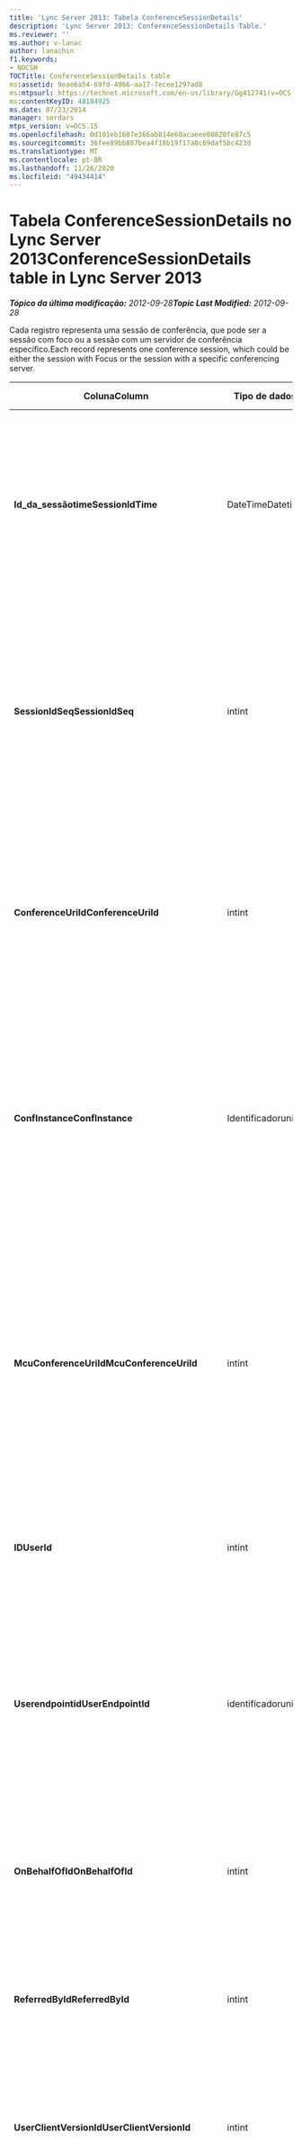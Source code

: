 ```yaml
---
title: 'Lync Server 2013: Tabela ConferenceSessionDetails'
description: 'Lync Server 2013: ConferenceSessionDetails Table.'
ms.reviewer: ''
ms.author: v-lanac
author: lanachin
f1.keywords:
- NOCSH
TOCTitle: ConferenceSessionDetails table
ms:assetid: 9eae6a54-69fd-4966-aa17-7ecee1297ad8
ms:mtpsurl: https://technet.microsoft.com/en-us/library/Gg412741(v=OCS.15)
ms:contentKeyID: 48184925
ms.date: 07/23/2014
manager: serdars
mtps_version: v=OCS.15
ms.openlocfilehash: 0d101eb1607e366ab814e60acaeee80820fe87c5
ms.sourcegitcommit: 36fee89bb887bea4f18b19f17a8c69daf5bc423d
ms.translationtype: MT
ms.contentlocale: pt-BR
ms.lasthandoff: 11/26/2020
ms.locfileid: "49434414"
---
```

# <a name="conferencesessiondetails-table-in-lync-server-2013"></a><span data-ttu-id="8e147-103">Tabela ConferenceSessionDetails no Lync Server 2013</span><span class="sxs-lookup"><span data-stu-id="8e147-103">ConferenceSessionDetails table in Lync Server 2013</span></span>

<div data-xmlns="http://www.w3.org/1999/xhtml">

<div class="topic" data-xmlns="http://www.w3.org/1999/xhtml" data-msxsl="urn:schemas-microsoft-com:xslt" data-cs="https://msdn.microsoft.com/">

<div data-asp="https://msdn2.microsoft.com/asp">



</div>

<div id="mainSection">

<div id="mainBody"><span data-ttu-id="8e147-104">

<span> </span></span><span class="sxs-lookup"><span data-stu-id="8e147-104">

<span> </span></span></span>

<span data-ttu-id="8e147-105">_**Tópico da última modificação:** 2012-09-28_</span><span class="sxs-lookup"><span data-stu-id="8e147-105">_**Topic Last Modified:** 2012-09-28_</span></span>

<span data-ttu-id="8e147-106">Cada registro representa uma sessão de conferência, que pode ser a sessão com foco ou a sessão com um servidor de conferência específico.</span><span class="sxs-lookup"><span data-stu-id="8e147-106">Each record represents one conference session, which could be either the session with Focus or the session with a specific conferencing server.</span></span>


<table>
<colgroup>
<col style="width: 25%" />
<col style="width: 25%" />
<col style="width: 25%" />
<col style="width: 25%" />
</colgroup>
<thead>
<tr class="header">
<th><span data-ttu-id="8e147-107">Coluna</span><span class="sxs-lookup"><span data-stu-id="8e147-107">Column</span></span></th>
<th><span data-ttu-id="8e147-108">Tipo de dados</span><span class="sxs-lookup"><span data-stu-id="8e147-108">Data Type</span></span></th>
<th><span data-ttu-id="8e147-109">Chave/índice</span><span class="sxs-lookup"><span data-stu-id="8e147-109">Key/Index</span></span></th>
<th><span data-ttu-id="8e147-110">Detalhes</span><span class="sxs-lookup"><span data-stu-id="8e147-110">Details</span></span></th>
</tr>
</thead>
<tbody>
<tr class="odd">
<td><p><span data-ttu-id="8e147-111"><strong>Id_da_sessãotime</strong></span><span class="sxs-lookup"><span data-stu-id="8e147-111"><strong>SessionIdTime</strong></span></span></p></td>
<td><p><span data-ttu-id="8e147-112">DateTime</span><span class="sxs-lookup"><span data-stu-id="8e147-112">Datetime</span></span></p></td>
<td><p><span data-ttu-id="8e147-113">Primário, estrangeiro</span><span class="sxs-lookup"><span data-stu-id="8e147-113">Primary, Foreign</span></span></p></td>
<td><p><span data-ttu-id="8e147-114">Tempo de solicitação de sessão; usado em conjunto com <strong>SessionIdSeq</strong> para identificar uma sessão de conferência com exclusividade.</span><span class="sxs-lookup"><span data-stu-id="8e147-114">Time of session request; used in conjunction with <strong>SessionIdSeq</strong> to uniquely identify a conference session.</span></span> <span data-ttu-id="8e147-115">Consulte a <a href="lync-server-2013-dialogs-table.md">tabela de diálogos no Lync Server 2013</a> para obter mais informações.</span><span class="sxs-lookup"><span data-stu-id="8e147-115">See the <a href="lync-server-2013-dialogs-table.md">Dialogs table in Lync Server 2013</a> for more information.</span></span></p></td>
</tr>
<tr class="even">
<td><p><span data-ttu-id="8e147-116"><strong>SessionIdSeq</strong></span><span class="sxs-lookup"><span data-stu-id="8e147-116"><strong>SessionIdSeq</strong></span></span></p></td>
<td><p><span data-ttu-id="8e147-117">int</span><span class="sxs-lookup"><span data-stu-id="8e147-117">int</span></span></p></td>
<td><p><span data-ttu-id="8e147-118">Primário, estrangeiro</span><span class="sxs-lookup"><span data-stu-id="8e147-118">Primary, Foreign</span></span></p></td>
<td><p><span data-ttu-id="8e147-119">Número de identificação para identificar a sessão.</span><span class="sxs-lookup"><span data-stu-id="8e147-119">ID number to identify the session.</span></span> <span data-ttu-id="8e147-120">Usado em conjunto com a <strong>identificação_da_sessãotime</strong> para identificar exclusivamente uma sessão de conferência.</span><span class="sxs-lookup"><span data-stu-id="8e147-120">Used in conjunction with <strong>SessionIdTime</strong> to uniquely identify a conference session.</span></span> <span data-ttu-id="8e147-121">Consulte a <a href="lync-server-2013-dialogs-table.md">tabela de diálogos no Lync Server 2013</a> para obter mais informações.</span><span class="sxs-lookup"><span data-stu-id="8e147-121">See the <a href="lync-server-2013-dialogs-table.md">Dialogs table in Lync Server 2013</a> for more information.</span></span> *</p></td>
</tr>
<tr class="odd">
<td><p><span data-ttu-id="8e147-122"><strong>ConferenceUriId</strong></span><span class="sxs-lookup"><span data-stu-id="8e147-122"><strong>ConferenceUriId</strong></span></span></p></td>
<td><p><span data-ttu-id="8e147-123">int</span><span class="sxs-lookup"><span data-stu-id="8e147-123">int</span></span></p></td>
<td><p><span data-ttu-id="8e147-124">Exterior</span><span class="sxs-lookup"><span data-stu-id="8e147-124">Foreign</span></span></p></td>
<td><p><span data-ttu-id="8e147-125">URI da conferência em foco relacionado a esta sessão.</span><span class="sxs-lookup"><span data-stu-id="8e147-125">Focus conference URI related to this session.</span></span> <span data-ttu-id="8e147-126">Consulte a <a href="lync-server-2013-conferenceuris-table.md">tabela ConferenceUris no Lync Server 2013</a> para obter mais informações.</span><span class="sxs-lookup"><span data-stu-id="8e147-126">See the <a href="lync-server-2013-conferenceuris-table.md">ConferenceUris table in Lync Server 2013</a> for more information.</span></span> <span data-ttu-id="8e147-127">Esse URI é um URI de conferência baseado em foco.</span><span class="sxs-lookup"><span data-stu-id="8e147-127">This URI is a Focus-based conference URI.</span></span></p></td>
</tr>
<tr class="even">
<td><p><span data-ttu-id="8e147-128"><strong>ConfInstance</strong></span><span class="sxs-lookup"><span data-stu-id="8e147-128"><strong>ConfInstance</strong></span></span></p></td>
<td><p><span data-ttu-id="8e147-129">Identificador</span><span class="sxs-lookup"><span data-stu-id="8e147-129">uniqueIdentifier</span></span></p></td>
<td></td>
<td><p><span data-ttu-id="8e147-130">Identificador que diferencia as instâncias de conferências recorrentes.</span><span class="sxs-lookup"><span data-stu-id="8e147-130">Identifier that differentiates between instances of recurring conferences.</span></span> <span data-ttu-id="8e147-131">Cada instância de conferência recorrente tem o mesmo ConferenceURI, mas um valor ConfInstance diferente.</span><span class="sxs-lookup"><span data-stu-id="8e147-131">Each recurring conference instance has the same ConferenceURI but a different ConfInstance value.</span></span></p>
<p><span data-ttu-id="8e147-132">Este campo foi apresentado no Microsoft Lync Server 2013.</span><span class="sxs-lookup"><span data-stu-id="8e147-132">This field was introduced in Microsoft Lync Server 2013.</span></span></p></td>
</tr>
<tr class="odd">
<td><p><span data-ttu-id="8e147-133"><strong>McuConferenceUriId</strong></span><span class="sxs-lookup"><span data-stu-id="8e147-133"><strong>McuConferenceUriId</strong></span></span></p></td>
<td><p><span data-ttu-id="8e147-134">int</span><span class="sxs-lookup"><span data-stu-id="8e147-134">int</span></span></p></td>
<td><p><span data-ttu-id="8e147-135">Exterior</span><span class="sxs-lookup"><span data-stu-id="8e147-135">Foreign</span></span></p></td>
<td><p><span data-ttu-id="8e147-136">URL de conferência do servidor de conferência relacionada a esta sessão.</span><span class="sxs-lookup"><span data-stu-id="8e147-136">Conferencing server conference URI related to this session.</span></span> <span data-ttu-id="8e147-137">Consulte a <a href="lync-server-2013-conferenceuris-table.md">tabela ConferenceUris no Lync Server 2013</a> para obter mais informações.</span><span class="sxs-lookup"><span data-stu-id="8e147-137">See the <a href="lync-server-2013-conferenceuris-table.md">ConferenceUris table in Lync Server 2013</a> for more information.</span></span> <span data-ttu-id="8e147-138">Esse URI é o URI da conferência baseada no servidor de conferência.</span><span class="sxs-lookup"><span data-stu-id="8e147-138">This URI is the conferencing server-based conference URI.</span></span> <span data-ttu-id="8e147-139">Para sessões de conferência de foco, esta coluna será nula.</span><span class="sxs-lookup"><span data-stu-id="8e147-139">For Focus conference sessions, this column will be null.</span></span></p></td>
</tr>
<tr class="even">
<td><p><span data-ttu-id="8e147-140"><strong>ID</strong></span><span class="sxs-lookup"><span data-stu-id="8e147-140"><strong>UserId</strong></span></span></p></td>
<td><p><span data-ttu-id="8e147-141">int</span><span class="sxs-lookup"><span data-stu-id="8e147-141">int</span></span></p></td>
<td><p><span data-ttu-id="8e147-142">Exterior</span><span class="sxs-lookup"><span data-stu-id="8e147-142">Foreign</span></span></p></td>
<td><p><span data-ttu-id="8e147-143">ID de um usuário na sessão de conferência.</span><span class="sxs-lookup"><span data-stu-id="8e147-143">ID of one user in the conference session.</span></span> <span data-ttu-id="8e147-144">Consulte a <a href="lync-server-2013-users-table.md">tabela usuários no Lync Server 2013</a> para obter mais informações.</span><span class="sxs-lookup"><span data-stu-id="8e147-144">See the <a href="lync-server-2013-users-table.md">Users table in Lync Server 2013</a> for more information.</span></span></p></td>
</tr>
<tr class="odd">
<td><p><span data-ttu-id="8e147-145"><strong>Userendpointid</strong></span><span class="sxs-lookup"><span data-stu-id="8e147-145"><strong>UserEndpointId</strong></span></span></p></td>
<td><p><span data-ttu-id="8e147-146">identificador</span><span class="sxs-lookup"><span data-stu-id="8e147-146">uniqueidentifier</span></span></p></td>
<td></td>
<td><p><span data-ttu-id="8e147-147">Um GUID para identificar a instância do ponto de extremidade.</span><span class="sxs-lookup"><span data-stu-id="8e147-147">A GUID to identify the instance of endpoint.</span></span> <span data-ttu-id="8e147-148">Por exemplo, se um usuário fizer logon em máquinas diferentes com a mesma conta, cada computador terá uma ID de ponto de extremidade diferente.</span><span class="sxs-lookup"><span data-stu-id="8e147-148">For example, if one user logs on to different machines with the same account, then each machine will have a different endpoint ID.</span></span></p></td>
</tr>
<tr class="even">
<td><p><span data-ttu-id="8e147-149"><strong>OnBehalfOfId</strong></span><span class="sxs-lookup"><span data-stu-id="8e147-149"><strong>OnBehalfOfId</strong></span></span></p></td>
<td><p><span data-ttu-id="8e147-150">int</span><span class="sxs-lookup"><span data-stu-id="8e147-150">int</span></span></p></td>
<td><p><span data-ttu-id="8e147-151">Exterior</span><span class="sxs-lookup"><span data-stu-id="8e147-151">Foreign</span></span></p></td>
<td><p><span data-ttu-id="8e147-152">Indica a ID do usuário de quem o chamador está em nome.</span><span class="sxs-lookup"><span data-stu-id="8e147-152">Indicates the ID of the user of who the caller is on behalf.</span></span> <span data-ttu-id="8e147-153">Consulte a <a href="lync-server-2013-users-table.md">tabela usuários no Lync Server 2013</a> para obter mais informações.</span><span class="sxs-lookup"><span data-stu-id="8e147-153">See the <a href="lync-server-2013-users-table.md">Users table in Lync Server 2013</a> for more information.</span></span></p></td>
</tr>
<tr class="odd">
<td><p><span data-ttu-id="8e147-154"><strong>ReferredById</strong></span><span class="sxs-lookup"><span data-stu-id="8e147-154"><strong>ReferredById</strong></span></span></p></td>
<td><p><span data-ttu-id="8e147-155">int</span><span class="sxs-lookup"><span data-stu-id="8e147-155">int</span></span></p></td>
<td><p><span data-ttu-id="8e147-156">Exterior</span><span class="sxs-lookup"><span data-stu-id="8e147-156">Foreign</span></span></p></td>
<td><p><span data-ttu-id="8e147-157">ID do usuário por quem a chamada é referida.</span><span class="sxs-lookup"><span data-stu-id="8e147-157">ID of the user by who the call is referred.</span></span> <span data-ttu-id="8e147-158">Consulte a <a href="lync-server-2013-users-table.md">tabela usuários no Lync Server 2013</a> para obter mais informações.</span><span class="sxs-lookup"><span data-stu-id="8e147-158">See the <a href="lync-server-2013-users-table.md">Users table in Lync Server 2013</a> for more information.</span></span></p></td>
</tr>
<tr class="even">
<td><p><span data-ttu-id="8e147-159"><strong>UserClientVersionId</strong></span><span class="sxs-lookup"><span data-stu-id="8e147-159"><strong>UserClientVersionId</strong></span></span></p></td>
<td><p><span data-ttu-id="8e147-160">int</span><span class="sxs-lookup"><span data-stu-id="8e147-160">int</span></span></p></td>
<td><p><span data-ttu-id="8e147-161">Exterior</span><span class="sxs-lookup"><span data-stu-id="8e147-161">Foreign</span></span></p></td>
<td><p><span data-ttu-id="8e147-162">Versão do cliente usada pelo usuário da conferência.</span><span class="sxs-lookup"><span data-stu-id="8e147-162">Client version used by the conference user.</span></span> <span data-ttu-id="8e147-163">Consulte a <a href="lync-server-2013-clientversions-table.md">tabela ClientVersions no Lync Server 2013</a> para obter mais informações.</span><span class="sxs-lookup"><span data-stu-id="8e147-163">See the <a href="lync-server-2013-clientversions-table.md">ClientVersions table in Lync Server 2013</a> for more information.</span></span></p></td>
</tr>
<tr class="odd">
<td><p><span data-ttu-id="8e147-164"><strong>ConfClientVersionId</strong></span><span class="sxs-lookup"><span data-stu-id="8e147-164"><strong>ConfClientVersionId</strong></span></span></p></td>
<td><p><span data-ttu-id="8e147-165">int</span><span class="sxs-lookup"><span data-stu-id="8e147-165">int</span></span></p></td>
<td><p><span data-ttu-id="8e147-166">Exterior</span><span class="sxs-lookup"><span data-stu-id="8e147-166">Foreign</span></span></p></td>
<td><p><span data-ttu-id="8e147-167">Versão do cliente usada pelo servidor de conferência.</span><span class="sxs-lookup"><span data-stu-id="8e147-167">Client version used by the conference server.</span></span> <span data-ttu-id="8e147-168">Consulte a <a href="lync-server-2013-clientversions-table.md">tabela ClientVersions no Lync Server 2013</a> para obter mais informações.</span><span class="sxs-lookup"><span data-stu-id="8e147-168">See the <a href="lync-server-2013-clientversions-table.md">ClientVersions table in Lync Server 2013</a> for more information.</span></span></p></td>
</tr>
<tr class="even">
<td><p><span data-ttu-id="8e147-169"><strong>ReplaceDialogIdTime</strong></span><span class="sxs-lookup"><span data-stu-id="8e147-169"><strong>ReplaceDialogIdTime</strong></span></span></p></td>
<td><p><span data-ttu-id="8e147-170">datetime</span><span class="sxs-lookup"><span data-stu-id="8e147-170">datetime</span></span></p></td>
<td><p><span data-ttu-id="8e147-171">Exterior</span><span class="sxs-lookup"><span data-stu-id="8e147-171">Foreign</span></span></p></td>
<td><p><span data-ttu-id="8e147-172">Número de identificação para identificar a caixa de diálogo que foi substituída pela sessão atual.</span><span class="sxs-lookup"><span data-stu-id="8e147-172">ID number to identify the dialog which was replaced by current session.</span></span> <span data-ttu-id="8e147-173">Consulte a <a href="lync-server-2013-dialogs-table.md">tabela de diálogos no Lync Server 2013</a> para obter mais informações.</span><span class="sxs-lookup"><span data-stu-id="8e147-173">See the <a href="lync-server-2013-dialogs-table.md">Dialogs table in Lync Server 2013</a> for more information.</span></span></p></td>
</tr>
<tr class="odd">
<td><p><span data-ttu-id="8e147-174"><strong>ReplaceDialogIdSeq</strong></span><span class="sxs-lookup"><span data-stu-id="8e147-174"><strong>ReplaceDialogIdSeq</strong></span></span></p></td>
<td><p><span data-ttu-id="8e147-175">int</span><span class="sxs-lookup"><span data-stu-id="8e147-175">int</span></span></p></td>
<td><p><span data-ttu-id="8e147-176">Exterior</span><span class="sxs-lookup"><span data-stu-id="8e147-176">Foreign</span></span></p></td>
<td><p><span data-ttu-id="8e147-177">Número de identificação para identificar a sessão.</span><span class="sxs-lookup"><span data-stu-id="8e147-177">ID number to identify the session.</span></span> <span data-ttu-id="8e147-178">Usado em conjunto com <strong>ReplacesDialogIdTime</strong> para identificar exclusivamente uma sessão substituída por esta sessão.</span><span class="sxs-lookup"><span data-stu-id="8e147-178">Used in conjunction with <strong>ReplacesDialogIdTime</strong> to uniquely identify a session that is replaced by this session.</span></span> <span data-ttu-id="8e147-179">Consulte a <a href="lync-server-2013-dialogs-table.md">tabela de diálogos no Lync Server 2013</a> para obter mais informações.</span><span class="sxs-lookup"><span data-stu-id="8e147-179">See the <a href="lync-server-2013-dialogs-table.md">Dialogs table in Lync Server 2013</a> for more information.</span></span></p></td>
</tr>
<tr class="even">
<td><p><span data-ttu-id="8e147-180"><strong>IsStartedByConfServer</strong></span><span class="sxs-lookup"><span data-stu-id="8e147-180"><strong>IsStartedByConfServer</strong></span></span></p></td>
<td><p><span data-ttu-id="8e147-181">bit</span><span class="sxs-lookup"><span data-stu-id="8e147-181">bit</span></span></p></td>
<td></td>
<td><p><span data-ttu-id="8e147-182">Indica se a sessão foi iniciada pelo servidor de conferência.</span><span class="sxs-lookup"><span data-stu-id="8e147-182">Indicates if the session started by the conferencing Server.</span></span></p></td>
</tr>
<tr class="odd">
<td><p><span data-ttu-id="8e147-183"><strong>IsEndedByConfServer</strong></span><span class="sxs-lookup"><span data-stu-id="8e147-183"><strong>IsEndedByConfServer</strong></span></span></p></td>
<td><p><span data-ttu-id="8e147-184">bit</span><span class="sxs-lookup"><span data-stu-id="8e147-184">bit</span></span></p></td>
<td></td>
<td><p><span data-ttu-id="8e147-185">Indica se a sessão terminou pelo servidor de conferência.</span><span class="sxs-lookup"><span data-stu-id="8e147-185">Indicates if the session ended by the conferencing server.</span></span></p></td>
</tr>
<tr class="even">
<td><p><span data-ttu-id="8e147-186"><strong>IsUserInternal</strong></span><span class="sxs-lookup"><span data-stu-id="8e147-186"><strong>IsUserInternal</strong></span></span></p></td>
<td><p><span data-ttu-id="8e147-187">bit</span><span class="sxs-lookup"><span data-stu-id="8e147-187">bit</span></span></p></td>
<td></td>
<td><p><span data-ttu-id="8e147-188">Se o usuário está conectado de Internal ou not.</span><span class="sxs-lookup"><span data-stu-id="8e147-188">Whether user is logged on from internal or not.</span></span></p></td>
</tr>
<tr class="odd">
<td><p><span data-ttu-id="8e147-189"><strong>ResponseCode</strong></span><span class="sxs-lookup"><span data-stu-id="8e147-189"><strong>ResponseCode</strong></span></span></p></td>
<td><p><span data-ttu-id="8e147-190">int</span><span class="sxs-lookup"><span data-stu-id="8e147-190">int</span></span></p></td>
<td></td>
<td><p><span data-ttu-id="8e147-191">Código de resposta do SIP (Session Initiation Protocol) para o convite da sessão.</span><span class="sxs-lookup"><span data-stu-id="8e147-191">Session Initiation Protocol (SIP) response code to the session invitation.</span></span> <span data-ttu-id="8e147-192">Geralmente, esse campo é preenchido por dados gerados da mensagem de convite inicial na sessão.</span><span class="sxs-lookup"><span data-stu-id="8e147-192">This field is typically populated by data generated from the initial INVITE message in the session.</span></span> <span data-ttu-id="8e147-193">Se não houver nenhuma mensagem de convite, o campo será preenchido com a data e a hora da primeira mensagem SIP relevante (até mais, cancelamento, mensagem ou informações).</span><span class="sxs-lookup"><span data-stu-id="8e147-193">If there is no INVITE message then the field is populated with the date and time of the first relevant SIP message (BYE, CANCEL, MESSAGE, or INFO).</span></span></p></td>
</tr>
<tr class="even">
<td><p><span data-ttu-id="8e147-194"><strong>Diagnosticid</strong></span><span class="sxs-lookup"><span data-stu-id="8e147-194"><strong>DiagnosticId</strong></span></span></p></td>
<td><p><span data-ttu-id="8e147-195">int</span><span class="sxs-lookup"><span data-stu-id="8e147-195">int</span></span></p></td>
<td></td>
<td><p><span data-ttu-id="8e147-196">ID de diagnóstico capturada do cabeçalho SIP.</span><span class="sxs-lookup"><span data-stu-id="8e147-196">Diagnostic ID captured from SIP header.</span></span></p></td>
</tr>
<tr class="odd">
<td><p><span data-ttu-id="8e147-197"><strong>ServerID</strong></span><span class="sxs-lookup"><span data-stu-id="8e147-197"><strong>ServerId</strong></span></span></p></td>
<td><p><span data-ttu-id="8e147-198">int</span><span class="sxs-lookup"><span data-stu-id="8e147-198">int</span></span></p></td>
<td><p><span data-ttu-id="8e147-199">Exterior</span><span class="sxs-lookup"><span data-stu-id="8e147-199">Foreign</span></span></p></td>
<td><p><span data-ttu-id="8e147-200">ID do servidor front-end usado para esta sessão.</span><span class="sxs-lookup"><span data-stu-id="8e147-200">ID of the front-end server used for this session.</span></span> <span data-ttu-id="8e147-201">Consulte a <a href="lync-server-2013-servers-table.md">tabela servidores no Lync Server 2013</a> para obter mais informações.</span><span class="sxs-lookup"><span data-stu-id="8e147-201">See the <a href="lync-server-2013-servers-table.md">Servers table in Lync Server 2013</a> for more information.</span></span></p></td>
</tr>
<tr class="even">
<td><p><span data-ttu-id="8e147-202"><strong>Poolid</strong></span><span class="sxs-lookup"><span data-stu-id="8e147-202"><strong>PoolId</strong></span></span></p></td>
<td><p><span data-ttu-id="8e147-203">int</span><span class="sxs-lookup"><span data-stu-id="8e147-203">int</span></span></p></td>
<td><p><span data-ttu-id="8e147-204">Exterior</span><span class="sxs-lookup"><span data-stu-id="8e147-204">Foreign</span></span></p></td>
<td><p><span data-ttu-id="8e147-205">ID do pool no qual a sessão foi capturada.</span><span class="sxs-lookup"><span data-stu-id="8e147-205">ID of the pool in which the session was captured.</span></span> <span data-ttu-id="8e147-206">Consulte a <a href="lync-server-2013-pools-table.md">tabela de grupos no Lync Server 2013</a> para obter mais informações.</span><span class="sxs-lookup"><span data-stu-id="8e147-206">See the <a href="lync-server-2013-pools-table.md">Pools table in Lync Server 2013</a> for more information.</span></span></p></td>
</tr>
<tr class="odd">
<td><p><span data-ttu-id="8e147-207"><strong>MediationServerId</strong></span><span class="sxs-lookup"><span data-stu-id="8e147-207"><strong>MediationServerId</strong></span></span></p></td>
<td><p><span data-ttu-id="8e147-208">int</span><span class="sxs-lookup"><span data-stu-id="8e147-208">int</span></span></p></td>
<td><p><span data-ttu-id="8e147-209">Exterior</span><span class="sxs-lookup"><span data-stu-id="8e147-209">Foreign</span></span></p></td>
<td><p><span data-ttu-id="8e147-210">O servidor de mediação que a chamada está usando.</span><span class="sxs-lookup"><span data-stu-id="8e147-210">The Mediation Server the call is using.</span></span> <span data-ttu-id="8e147-211">Consulte a <a href="lync-server-2013-mediationservers-table.md">tabela MediationServers no Lync Server 2013</a> para obter mais informações.</span><span class="sxs-lookup"><span data-stu-id="8e147-211">See the <a href="lync-server-2013-mediationservers-table.md">MediationServers table in Lync Server 2013</a> for more information.</span></span></p></td>
</tr>
<tr class="even">
<td><p><span data-ttu-id="8e147-212"><strong>Gatewayid</strong></span><span class="sxs-lookup"><span data-stu-id="8e147-212"><strong>GatewayId</strong></span></span></p></td>
<td><p><span data-ttu-id="8e147-213">int</span><span class="sxs-lookup"><span data-stu-id="8e147-213">int</span></span></p></td>
<td><p><span data-ttu-id="8e147-214">Exterior</span><span class="sxs-lookup"><span data-stu-id="8e147-214">Foreign</span></span></p></td>
<td><p><span data-ttu-id="8e147-215">O gateway que a chamada está usando.</span><span class="sxs-lookup"><span data-stu-id="8e147-215">The gateway the call is using.</span></span> <span data-ttu-id="8e147-216">Consulte a <a href="lync-server-2013-gateways-table.md">tabela gateways no Lync Server 2013</a> para obter mais informações.</span><span class="sxs-lookup"><span data-stu-id="8e147-216">See the <a href="lync-server-2013-gateways-table.md">Gateways table in Lync Server 2013</a> for more information.</span></span></p></td>
</tr>
<tr class="odd">
<td><p><span data-ttu-id="8e147-217"><strong>EdgeServerId</strong></span><span class="sxs-lookup"><span data-stu-id="8e147-217"><strong>EdgeServerId</strong></span></span></p></td>
<td><p><span data-ttu-id="8e147-218">int</span><span class="sxs-lookup"><span data-stu-id="8e147-218">int</span></span></p></td>
<td><p><span data-ttu-id="8e147-219">Exterior</span><span class="sxs-lookup"><span data-stu-id="8e147-219">Foreign</span></span></p></td>
<td><p><span data-ttu-id="8e147-220">O servidor de borda que a chamada está usando.</span><span class="sxs-lookup"><span data-stu-id="8e147-220">The Edge Server the call is using.</span></span> <span data-ttu-id="8e147-221">Consulte a <a href="lync-server-2013-edgeservers-table.md">tabela EdgeServers no Lync Server 2013</a> para obter mais informações.</span><span class="sxs-lookup"><span data-stu-id="8e147-221">See the <a href="lync-server-2013-edgeservers-table.md">EdgeServers table in Lync Server 2013</a> for more information.</span></span></p></td>
</tr>
<tr class="even">
<td><p><span data-ttu-id="8e147-222"><strong>ContentTypeid</strong></span><span class="sxs-lookup"><span data-stu-id="8e147-222"><strong>ContentTypeId</strong></span></span></p></td>
<td><p><span data-ttu-id="8e147-223">int</span><span class="sxs-lookup"><span data-stu-id="8e147-223">int</span></span></p></td>
<td><p><span data-ttu-id="8e147-224">Exterior</span><span class="sxs-lookup"><span data-stu-id="8e147-224">Foreign</span></span></p></td>
<td><p><span data-ttu-id="8e147-225">Tipo de conteúdo usado na sessão.</span><span class="sxs-lookup"><span data-stu-id="8e147-225">Content type used in the session.</span></span> <span data-ttu-id="8e147-226">Consulte a <a href="lync-server-2013-contenttypes-table.md">tabela ContentTypes no Lync Server 2013</a> para obter mais informações.</span><span class="sxs-lookup"><span data-stu-id="8e147-226">See the <a href="lync-server-2013-contenttypes-table.md">ContentTypes table in Lync Server 2013</a> for more information.</span></span></p></td>
</tr>
<tr class="odd">
<td><p><span data-ttu-id="8e147-227"><strong>Invitetime</strong></span><span class="sxs-lookup"><span data-stu-id="8e147-227"><strong>InviteTime</strong></span></span></p></td>
<td><p><span data-ttu-id="8e147-228">datetime</span><span class="sxs-lookup"><span data-stu-id="8e147-228">datetime</span></span></p></td>
<td></td>
<td><p><span data-ttu-id="8e147-229">A hora da primeira solicitação INVITE.</span><span class="sxs-lookup"><span data-stu-id="8e147-229">The time of the first INVITE request.</span></span> <span data-ttu-id="8e147-230">Geralmente, esse campo é preenchido por dados gerados da mensagem de convite inicial na sessão.</span><span class="sxs-lookup"><span data-stu-id="8e147-230">This field is typically populated by data generated from the initial INVITE message in the session.</span></span> <span data-ttu-id="8e147-231">Se não houver nenhuma mensagem de convite, o campo será preenchido com a data e a hora da primeira mensagem SIP relevante (até mais, cancelamento, mensagem ou informações).</span><span class="sxs-lookup"><span data-stu-id="8e147-231">If there is no INVITE message then the field is populated with the date and time of the first relevant SIP message (BYE, CANCEL, MESSAGE, or INFO).</span></span></p></td>
</tr>
<tr class="even">
<td><p><span data-ttu-id="8e147-232"><strong>ResponseTime</strong></span><span class="sxs-lookup"><span data-stu-id="8e147-232"><strong>ResponseTime</strong></span></span></p></td>
<td><p><span data-ttu-id="8e147-233">datetime</span><span class="sxs-lookup"><span data-stu-id="8e147-233">datetime</span></span></p></td>
<td></td>
<td><p><span data-ttu-id="8e147-234">Hora da primeira resposta SIP.</span><span class="sxs-lookup"><span data-stu-id="8e147-234">Time of the first SIP RESPONSE.</span></span> <span data-ttu-id="8e147-235">Geralmente, esse campo é preenchido por dados gerados da mensagem de convite inicial na sessão.</span><span class="sxs-lookup"><span data-stu-id="8e147-235">This field is typically populated by data generated from the initial INVITE message in the session.</span></span> <span data-ttu-id="8e147-236">Se não houver nenhuma mensagem de convite, o campo será preenchido com a data e a hora da primeira mensagem SIP relevante (até mais, cancelamento, mensagem ou informações).</span><span class="sxs-lookup"><span data-stu-id="8e147-236">If there is no INVITE message then the field is populated with the date and time of the first relevant SIP message (BYE, CANCEL, MESSAGE, or INFO).</span></span></p></td>
</tr>
<tr class="odd">
<td><p><span data-ttu-id="8e147-237"><strong>SessionEndTime</strong></span><span class="sxs-lookup"><span data-stu-id="8e147-237"><strong>SessionEndTime</strong></span></span></p></td>
<td><p><span data-ttu-id="8e147-238">datetime</span><span class="sxs-lookup"><span data-stu-id="8e147-238">datetime</span></span></p></td>
<td></td>
<td><p><span data-ttu-id="8e147-239">A hora de término da sessão.</span><span class="sxs-lookup"><span data-stu-id="8e147-239">The time when the session is ended.</span></span></p></td>
</tr>
<tr class="even">
<td><p><span data-ttu-id="8e147-240"><strong>UriTypeId</strong></span><span class="sxs-lookup"><span data-stu-id="8e147-240"><strong>UriTypeId</strong></span></span></p></td>
<td><p><span data-ttu-id="8e147-241">tinyint</span><span class="sxs-lookup"><span data-stu-id="8e147-241">tinyint</span></span></p></td>
<td><p><span data-ttu-id="8e147-242">Exterior</span><span class="sxs-lookup"><span data-stu-id="8e147-242">Foreign</span></span></p></td>
<td><p><span data-ttu-id="8e147-243">Contém o valor do tipo URI de MCU da <a href="lync-server-2013-uritypes-table.md">tabela UriTypes no Lync Server 2013</a>.</span><span class="sxs-lookup"><span data-stu-id="8e147-243">Contains the MCU URI type value from the <a href="lync-server-2013-uritypes-table.md">UriTypes table in Lync Server 2013</a>.</span></span> <span data-ttu-id="8e147-244">Este campo é usado para melhorar o desempenho das consultas.</span><span class="sxs-lookup"><span data-stu-id="8e147-244">This field is used for improving query performance.</span></span></p>
<p><span data-ttu-id="8e147-245">Este campo foi apresentado no Microsoft Lync Server 2013.</span><span class="sxs-lookup"><span data-stu-id="8e147-245">This field was introduced in Microsoft Lync Server 2013.</span></span></p></td>
</tr>
<tr class="odd">
<td><p><span data-ttu-id="8e147-246"><strong>Sinalizador</strong></span><span class="sxs-lookup"><span data-stu-id="8e147-246"><strong>UserFlag</strong></span></span></p></td>
<td><p><span data-ttu-id="8e147-247">smallint</span><span class="sxs-lookup"><span data-stu-id="8e147-247">smallint</span></span></p></td>
<td></td>
<td><p><span data-ttu-id="8e147-248">Um conjunto de bits que indica os atributos de usuário.</span><span class="sxs-lookup"><span data-stu-id="8e147-248">A bit set that indicates the user attributes.</span></span> <span data-ttu-id="8e147-249">As definições de atributo a seguir estão listadas:</span><span class="sxs-lookup"><span data-stu-id="8e147-249">The following attribute definitions are listed:</span></span></p>
<ul>
<li><p><span data-ttu-id="8e147-250">Integrado ao telefone de mesa-1</span><span class="sxs-lookup"><span data-stu-id="8e147-250">Integrated with desktop phone - 1</span></span></p></li>
</ul></td>
</tr>
<tr class="even">
<td><p><span data-ttu-id="8e147-251"><strong>CallFlag</strong></span><span class="sxs-lookup"><span data-stu-id="8e147-251"><strong>CallFlag</strong></span></span></p></td>
<td><p><span data-ttu-id="8e147-252">smallint</span><span class="sxs-lookup"><span data-stu-id="8e147-252">smallint</span></span></p></td>
<td></td>
<td><p><span data-ttu-id="8e147-253">Um conjunto de bits que indica os atributos da chamada.</span><span class="sxs-lookup"><span data-stu-id="8e147-253">A bit set that indicates the call attributes.</span></span> <span data-ttu-id="8e147-254">As definições de atributo a seguir estão listadas:</span><span class="sxs-lookup"><span data-stu-id="8e147-254">The following attribute definitions are listed:</span></span></p>
<ul>
<li><p><span data-ttu-id="8e147-255">Sessão 1 repetida</span><span class="sxs-lookup"><span data-stu-id="8e147-255">Retried Session - 1</span></span></p></li>
</ul></td>
</tr>
</tbody>
</table>


<span data-ttu-id="8e147-256">\* Para a maioria das sessões, o SessionIdSeq terá o valor de 1.</span><span class="sxs-lookup"><span data-stu-id="8e147-256">\* For most sessions, SessionIdSeq will have the value of 1.</span></span> <span data-ttu-id="8e147-257">Se várias sessões começarem exatamente ao mesmo tempo, o SessionIdSeq de uma será 1, por outro será 2, e assim por diante.</span><span class="sxs-lookup"><span data-stu-id="8e147-257">If multiple sessions start at exactly the same time, the SessionIdSeq for one will be 1, for another will be 2, and so on.</span></span>

<span data-ttu-id="8e147-258"></div>

<span> </span>

</div>

</div>

</span><span class="sxs-lookup"><span data-stu-id="8e147-258"></div>

<span> </span>

</div>

</div>

</span></span></div>

